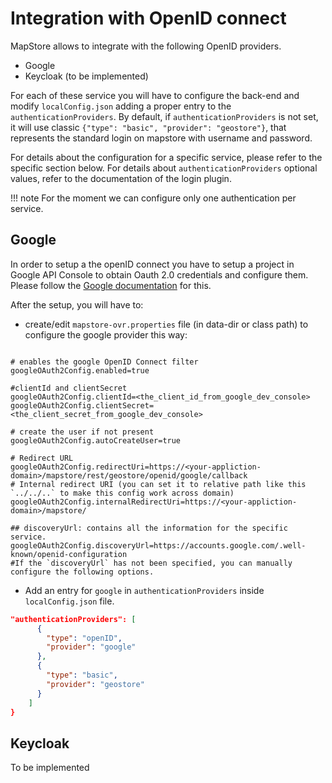 # Integration with OpenID connect

MapStore allows to integrate with the following OpenID providers.

- Google
- Keycloak (to be implemented)

For each of these service you will have to configure the back-end and modify `localConfig.json` adding a proper entry to the `authenticationProviders`.
By default, if `authenticationProviders` is not set, it will use classic `{"type": "basic", "provider": "geostore"}`, that represents the standard login on mapstore with username and password.

For details about the configuration for a specific service, please refer to the specific section below. For details about `authenticationProviders` optional values, refer to the documentation of the login plugin.

!!! note
    For the moment we can configure only one authentication per service.

## Google

In order to setup a the openID connect you have to setup a project in Google API Console to obtain Oauth 2.0 credentials and configure them. Please follow the [Google documentation](https://developers.google.com/identity/protocols/oauth2/openid-connect) for this.

After the setup, you will have to:

- create/edit `mapstore-ovr.properties` file (in data-dir or class path) to configure the google provider this way:

```properties

# enables the google OpenID Connect filter
googleOAuth2Config.enabled=true

#clientId and clientSecret
googleOAuth2Config.clientId=<the_client_id_from_google_dev_console>
googleOAuth2Config.clientSecret=<the_client_secret_from_google_dev_console>

# create the user if not present
googleOAuth2Config.autoCreateUser=true

# Redirect URL
googleOAuth2Config.redirectUri=https://<your-appliction-domain>/mapstore/rest/geostore/openid/google/callback
# Internal redirect URI (you can set it to relative path like this `../../..` to make this config work across domain)
googleOAuth2Config.internalRedirectUri=https://<your-appliction-domain>/mapstore/

## discoveryUrl: contains all the information for the specific service.
googleOAuth2Config.discoveryUrl=https://accounts.google.com/.well-known/openid-configuration
#If the `discoveryUrl` has not been specified, you can manually configure the following options.
```

- Add an entry for `google` in `authenticationProviders` inside `localConfig.json` file.

```json
"authenticationProviders": [
      {
        "type": "openID",
        "provider": "google"
      },
      {
        "type": "basic",
        "provider": "geostore"
      }
    ]
}
```

## Keycloak

 To be implemented
